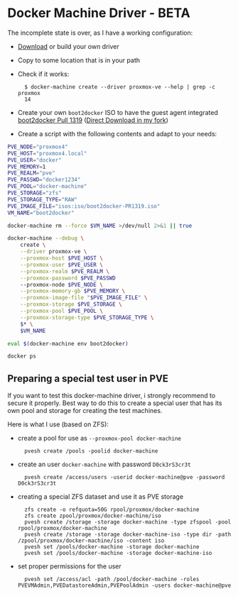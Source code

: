 # Docker Machine Driver - BETA

The incomplete state is over, as I have a working configuration:

* [Download](https://github.com/lnxbil/docker-machine-driver-proxmox-ve/releases/tag/v1) or build your own driver
* Copy to some location that is in your path
* Check if it works:

        $ docker-machine create --driver proxmox-ve --help | grep -c proxmox
        14

* Create your own `boot2docker` ISO to have the guest agent integrated [boot2docker Pull 1319](https://github.com/boot2docker/boot2docker/pull/1319) ([Direct Download in my fork](https://github.com/lnxbil/boot2docker/releases/tag/2018-09-16))
* Create a script with the following contents and adapt to your needs:

```sh
PVE_NODE="proxmox4"
PVE_HOST="proxmox4.local"
PVE_USER="docker"
PVE_MEMORY=1
PVE_REALM="pve"
PVE_PASSWD="docker1234"
PVE_POOL="docker-machine"
PVE_STORAGE="zfs"
PVE_STORAGE_TYPE="RAW"
PVE_IMAGE_FILE="isos:iso/boot2docker-PR1319.iso"
VM_NAME="boot2docker"

docker-machine rm --force $VM_NAME >/dev/null 2>&1 || true

docker-machine --debug \
    create \
    --driver proxmox-ve \
    --proxmox-host $PVE_HOST \
    --proxmox-user $PVE_USER \
    --proxmox-realm $PVE_REALM \
    --proxmox-password $PVE_PASSWD 
    --proxmox-node $PVE_NODE \
    --proxmox-memory-gb $PVE_MEMORY \
    --proxmox-image-file "$PVE_IMAGE_FILE" \
    --proxmox-storage $PVE_STORAGE \
    --proxmox-pool $PVE_POOL \
    --proxmox-storage-type $PVE_STORAGE_TYPE \
    $* \
    $VM_NAME 

eval $(docker-machine env boot2docker)

docker ps
```

## Preparing a special test user in PVE

If you want to test this docker-machine driver, i strongly recommend to secure it properly.
Best way to do this to create a special user that has its own pool and storage for creating
the test machines.

Here is what I use (based on ZFS):

* create a pool for use as `--proxmox-pool docker-machine`

        pvesh create /pools -poolid docker-machine

* create an user `docker-machine` with password `D0ck3rS3cr3t`

        pvesh create /access/users -userid docker-machine@pve -password D0ck3rS3cr3t

* creating a special ZFS dataset and use it as PVE storage

        zfs create -o refquota=50G rpool/proxmox/docker-machine
        zfs create zpool/proxmox/docker-machine/iso
        pvesh create /storage -storage docker-machine -type zfspool -pool rpool/proxmox/docker-machine
        pvesh create /storage -storage docker-machine-iso -type dir -path /zpool/proxmox/docker-machine/iso -content iso
        pvesh set /pools/docker-machine -storage docker-machine
        pvesh set /pools/docker-machine -storage docker-machine-iso

* set proper permissions for the user

        pvesh set /access/acl -path /pool/docker-machine -roles PVEVMAdmin,PVEDatastoreAdmin,PVEPoolAdmin -users docker-machine@pve



